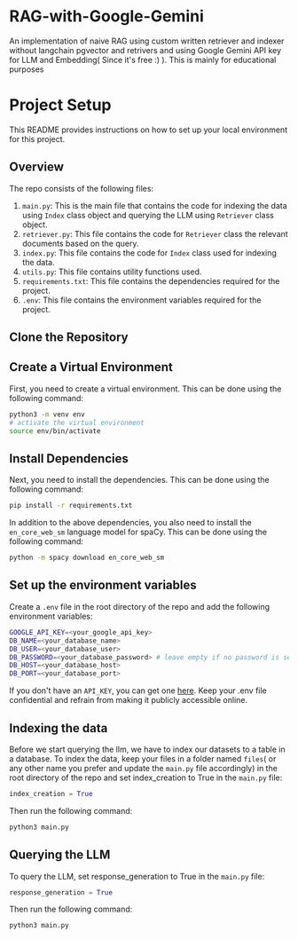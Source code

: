 # RAG-with-Google-Gemini
An implementation of naive RAG using custom written retriever and indexer without langchain pgvector and retrivers and using Google Gemini API key for LLM and Embedding( Since it's free :) ). This is mainly for educational purposes

# Project Setup

This README provides instructions on how to set up your local environment for this project.

## Overview

The repo consists of the following files:

1. `main.py`: This is the main file that contains the code for indexing the data using `Index` class object and querying the LLM using `Retriever` class object.
2. `retriever.py`: This file contains the code for `Retriever` class the relevant documents based on the query.
3. `index.py`: This file contains the code for `Index` class used for indexing the data.
4. `utils.py`: This file contains utility functions used.
5. `requirements.txt`: This file contains the dependencies required for the project.
6. `.env`: This file contains the environment variables required for the project.

## Clone the Repository
## Create a Virtual Environment

First, you need to create a virtual environment. This can be done using the following command:

```bash
python3 -m venv env
# activate the virtual environment
source env/bin/activate
```

## Install Dependencies

Next, you need to install the dependencies. This can be done using the following command:

```bash
pip install -r requirements.txt
```

In addition to the above dependencies, you also need to install the `en_core_web_sm` language model for spaCy. This can be done using the following command:

```bash
python -m spacy download en_core_web_sm
```

## Set up the environment variables

Create a `.env` file in the root directory of the repo and add the following environment variables:

```bash
GOOGLE_API_KEY=<your_google_api_key>
DB_NAME=<your_database_name>
DB_USER=<your_database_user>
DB_PASSWORD=<your_database_password> # leave empty if no password is set
DB_HOST=<your_database_host>
DB_PORT=<your_database_port>
```

If you don't have an `API_KEY`, you can get one [here](https://aistudio.google.com/app/apikey). Keep your .env file confidential and refrain from making it publicly accessible online. 

## Indexing the data

Before we start querying the llm, we have to index our datasets to a table in a database. To index the data, keep your files in a folder named `files`( or any other name you prefer and update the `main.py` file accordingly) in the root directory of the repo and set index_creation to True in the `main.py` file:

```python
index_creation = True
```

Then run the following command:

```bash
python3 main.py
```

## Querying the LLM

To query the LLM, set response_generation to True in the `main.py` file:

```python
response_generation = True
```

Then run the following command:

```bash
python3 main.py
```
